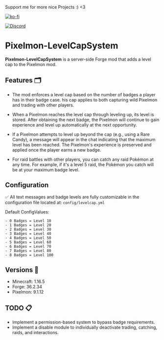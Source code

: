 Support me for more nice Projects :) <3

[![ko-fi](https://ko-fi.com/img/githubbutton_sm.svg)](https://ko-fi.com/B0B011Y5SN) 

[![Discord](https://img.shields.io/discord/800383201599553597)](https://discord.gg/j3gz7sFUje) 
# Pixelmon-LevelCapSystem

**Pixelmon-LevelCapSystem** is a server-side Forge mod that adds a level cap to the Pixelmon mod.

## Features 🗂️

- The mod enforces a level cap based on the number of badges a player has in their badge case. 
his cap applies to both capturing wild Pixelmon and trading with other players.

- When a Pixelmon reaches the level cap through leveling up, its level is stored. 
After obtaining the next badge, the Pixelmon will continue to gain experience and level up automatically at the next opportunity.

- If a Pixelmon attempts to level up beyond the cap (e.g., using a Rare Candy), a message will appear in the chat indicating that the maximum level has been reached. 
The Pixelmon's experience is preserved and applied once the player earns a new badge.

- For raid battles with other players, you can catch any raid Pokémon at any time. 
For example, if it's a level 5 raid, the Pokémon you catch will be at your maximum badge level.

## Configuration
✅ All text messages and badge levels are fully customizable in the configuration file located at:
`config/levelcap.yml`

Default ConfigValues:

```
- 0 Badges = Level 10
- 1 Badges = Level 20
- 2 Badges = Level 30
- 3 Badges = Level 40
- 4 Badges = Level 50
- 5 Badges = Level 60
- 6 Badges = Level 70
- 7 Badges = Level 80
- 8 Badges = Level 100
```

## Versions 🌌
- Minecraft: 1.16.5
- Forge: 36.2.34
- Pixelmon: 9.1.12


## TODO 📋
- Implement a permission-based system to bypass badge requirements.
- Implement a disable module to individually deactivate trading, catching, raids, and interactions.
